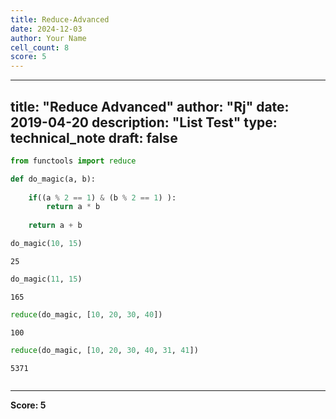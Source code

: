 ```yaml
---
title: Reduce-Advanced
date: 2024-12-03
author: Your Name
cell_count: 8
score: 5
---
```


---
title: "Reduce Advanced"
author: "Rj"
date: 2019-04-20
description: "List Test"
type: technical_note
draft: false
---

```python
from functools import reduce
```


```python
def do_magic(a, b): 
    
    if((a % 2 == 1) & (b % 2 == 1) ):
        return a * b
    
    return a + b
```


```python
do_magic(10, 15)
```




    25




```python
do_magic(11, 15)
```




    165




```python
reduce(do_magic, [10, 20, 30, 40])
```




    100




```python
reduce(do_magic, [10, 20, 30, 40, 31, 41])
```




    5371




```python

```


---
**Score: 5**